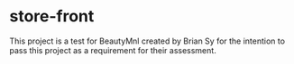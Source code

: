 # store-front

This project is a test for BeautyMnl created by Brian Sy for the intention to pass this project as a requirement for their assessment.
